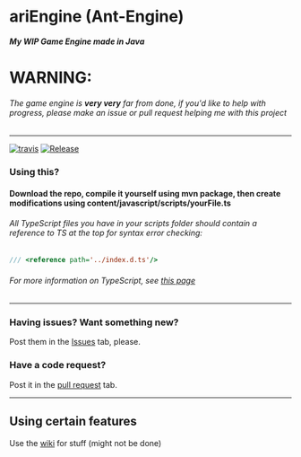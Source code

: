 # ariEngine (Ant-Engine)
___My WIP Game Engine made in Java___


# WARNING:
###### The game engine is ***very very*** far from done, if you'd like to help with progress, please make an issue or pull request helping me with this project


___

[![travis](https://travis-ci.org/Ashleyz4/ariEngine.svg?branch=master)]()
[![Release](https://img.shields.io/github/release/Ashleyz4/ariEngine.svg?label=Release&maxAge=60)](https://github.com/Ashleyz4/ariEngine/releases/latest)
<br/>

### Using this?
#### Download the repo, compile it yourself using mvn package, then create modifications using content/javascript/scripts/yourFile.ts

###### All TypeScript files you have in your scripts folder should contain a reference to TS at the top for syntax error checking:
```javascript
/// <reference path='../index.d.ts'/>
```
###### For more information on TypeScript, see [this page](https://github.com/Ashleyz4/ariEngine/wiki/Using-ariEngine-Modifications)




___

### Having issues? Want something new?
Post them in the [Issues](https://github.com/Ashleyz4/ariEngine/issues) tab, please.<br/>
### Have a code request?
Post it in the [pull request](https://github.com/Ashleyz4/ariEngine/pulls) tab.<br/>


___

## Using certain features
Use the [wiki](https://github.com/Ashleyz4/ariEngine/wiki) for stuff (might not be done)



